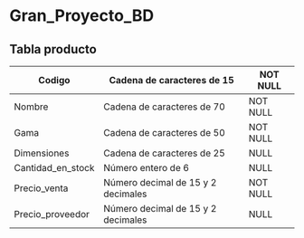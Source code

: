 # Gran_Proyecto_BD

## Tabla producto

| Codigo            | Cadena de caracteres de 15         | NOT NULL |
|-------------------|------------------------------------|----------|
| Nombre            | Cadena de caracteres de 70         | NOT NULL |
| Gama              | Cadena de caracteres de 50         | NOT NULL |
| Dimensiones       | Cadena de caracteres de 25         | NULL     |
| Cantidad_en_stock | Número entero de 6                 | NULL     |
| Precio_venta      | Número decimal de 15 y 2 decimales | NOT NULL |
| Precio_proveedor  | Número decimal de 15 y 2 decimales | NULL     |
